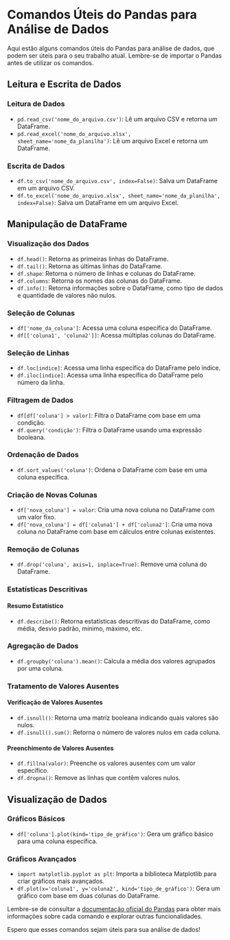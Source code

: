 # Comandos Úteis do Pandas para Análise de Dados

Aqui estão alguns comandos úteis do Pandas para análise de dados, que podem ser úteis para o seu trabalho atual. Lembre-se de importar o Pandas antes de utilizar os comandos.

## Leitura e Escrita de Dados

### Leitura de Dados

- `pd.read_csv('nome_do_arquivo.csv')`: Lê um arquivo CSV e retorna um DataFrame.
- `pd.read_excel('nome_do_arquivo.xlsx', sheet_name='nome_da_planilha')`: Lê um arquivo Excel e retorna um DataFrame.

### Escrita de Dados

- `df.to_csv('nome_do_arquivo.csv', index=False)`: Salva um DataFrame em um arquivo CSV.
- `df.to_excel('nome_do_arquivo.xlsx', sheet_name='nome_da_planilha', index=False)`: Salva um DataFrame em um arquivo Excel.

## Manipulação de DataFrame

### Visualização dos Dados

- `df.head()`: Retorna as primeiras linhas do DataFrame.
- `df.tail()`: Retorna as últimas linhas do DataFrame.
- `df.shape`: Retorna o número de linhas e colunas do DataFrame.
- `df.columns`: Retorna os nomes das colunas do DataFrame.
- `df.info()`: Retorna informações sobre o DataFrame, como tipo de dados e quantidade de valores não nulos.

### Seleção de Colunas

- `df['nome_da_coluna']`: Acessa uma coluna específica do DataFrame.
- `df[['coluna1', 'coluna2']]`: Acessa múltiplas colunas do DataFrame.

### Seleção de Linhas

- `df.loc[indice]`: Acessa uma linha específica do DataFrame pelo índice.
- `df.iloc[indice]`: Acessa uma linha específica do DataFrame pelo número da linha.

### Filtragem de Dados

- `df[df['coluna'] > valor]`: Filtra o DataFrame com base em uma condição.
- `df.query('condição')`: Filtra o DataFrame usando uma expressão booleana.

### Ordenação de Dados

- `df.sort_values('coluna')`: Ordena o DataFrame com base em uma coluna específica.

### Criação de Novas Colunas

- `df['nova_coluna'] = valor`: Cria uma nova coluna no DataFrame com um valor fixo.
- `df['nova_coluna'] = df['coluna1'] + df['coluna2']`: Cria uma nova coluna no DataFrame com base em cálculos entre colunas existentes.

### Remoção de Colunas

- `df.drop('coluna', axis=1, inplace=True)`: Remove uma coluna do DataFrame.

### Estatísticas Descritivas

#### Resumo Estatístico

- `df.describe()`: Retorna estatísticas descritivas do DataFrame, como média, desvio padrão, mínimo, máximo, etc.

### Agregação de Dados

- `df.groupby('coluna').mean()`: Calcula a média dos valores agrupados por uma coluna.

### Tratamento de Valores Ausentes

#### Verificação de Valores Ausentes

- `df.isnull()`: Retorna uma matriz booleana indicando quais valores são nulos.
- `df.isnull().sum()`: Retorna o número de valores nulos em cada coluna.

#### Preenchimento de Valores Ausentes

- `df.fillna(valor)`: Preenche os valores ausentes com um valor específico.
- `df.dropna()`: Remove as linhas que contêm valores nulos.

## Visualização de Dados

### Gráficos Básicos

- `df['coluna'].plot(kind='tipo_de_gráfico')`: Gera um gráfico básico para uma coluna específica.

### Gráficos Avançados

- `import matplotlib.pyplot as plt`: Importa a biblioteca Matplotlib para criar gráficos mais avançados.
- `df.plot(x='coluna1', y='coluna2', kind='tipo_de_gráfico')`: Gera um gráfico com base em duas colunas do DataFrame.

Lembre-se de consultar a [documentação oficial do Pandas](https://pandas.pydata.org/docs/) para obter mais informações sobre cada comando e explorar outras funcionalidades.

Espero que esses comandos sejam úteis para sua análise de dados!
